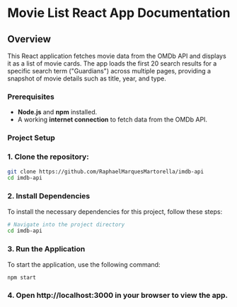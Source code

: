 # Movie List React App Documentation

## Overview

This React application fetches movie data from the OMDb API and displays it as a list of movie cards. The app loads the first 20 search results for a specific search term ("Guardians") across multiple pages, providing a snapshot of movie details such as title, year, and type.

### Prerequisites

- **Node.js** and **npm** installed.
- A working **internet connection** to fetch data from the OMDb API.

### Project Setup

### 1. **Clone the repository**:
   ```bash
   git clone https://github.com/RaphaelMarquesMartorella/imdb-api
   cd imdb-api
```
   
### 2. Install Dependencies

To install the necessary dependencies for this project, follow these steps:
```bash
# Navigate into the project directory
cd imdb-api
```

### 3. Run the Application

To start the application, use the following command:

```bash
npm start
```

### 4. Open http://localhost:3000 in your browser to view the app.
